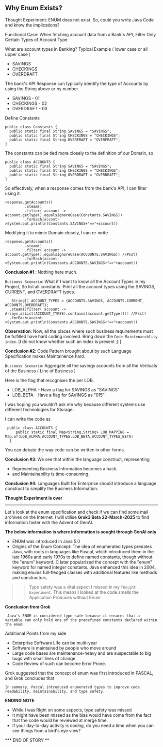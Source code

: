 ## Why Enum Exists? 

Thought Experiment:  ENUM does not exist. So, could you write Java Code and know the implications? 

Functional Case: When fetching account data from a Bank's API, Filter Only Certain Types of Account Type 

What are account types in Banking? Typical Example ( lower case or all upper case ) 

  - SAVINGS
  - CHECKINGS 
  - OVERDRAFT

The bank's API Response can typically identify the type of Accounts by using the String above or by number. 

- SAVINGS - 01
- CHECKINGS - 02
- OVERDRAFT - 03

Define Constants

```
public class Constants {
  public static final String SAVINGS = "SAVINGS";
  public static final String CHECKINGS = "CHECKINGS";
  public static final String OVERFRAFT = "OVERFRAFT";
}
```
The constants can be tied more closely to the definition of our Domain, so 

```
public class ACCOUNTS {
  public static final String SAVINGS = "SAVINGS";
  public static final String CHECKINGS = "CHECKINGS";
  public static final String OVERDRAFT = "OVERDRAFT";
}
```


So effectively, when a response comes from the bank's API, I can filter using it. 

```
response.getAccounts()
         .steam()
         .filter( account -> account.getType().equalsIgnoreCase(Constants.SAVINGS))
         .forEach(accont->System.out.println(Constants.SAVINGS+"=>"+account))
```
Modifying it to mimic Domain closely, I can re-write 

```
response.getAccounts()
         .steam()
         .filter( account -> account.getType().equalsIgnoreCase(ACCOUNTS.SAVINGS)) //Psst!
         .forEach(accont->System.out.println(Constants.ACCOUNTS.SAVINGS+"=>"+account))
```

**Conclusion #1** : Nothing here much. 


`Business Scenario`: What if I want to know all the Account Types in my Project, So list all constants.
 Print all the account types using the SAVINGS, CURRENT, and OVERDRAFT types.
   
   ```
      String[] ACCOUNT_TYPES = {ACCOUNTS.SAVINGS, ACCOUNTS.CURRENT, ACCOUNTS.OVERDRAFT};
     .steam()filter( account -> Arrays.asList(ACCOUNT_TYPES).contains(account.getType())) //Psst!
     .forEach(accont->System.out.println(Constants.ACCOUNTS.SAVINGS+"=>"+account))
   ```
**Observation**: Now, all the places where such business requirements must be fulfilled have hard coding involved. 
Bring down the `Code Maintenancblity index`. [I do not know whether such an index is present ;) ] 

**Conclusion #2**: Code Pattern brought about by such Language Specification makes Maintainence hard. 

`Business Scenario`: Aggregate all the savings accounts from all the Verticals of the Business ( Line of Business ) 

 Here is the flag that recognises the per LOB. 
   - LOB_ALPHA - Have a flag for SAVINGS as "SAVINGS"
   - LOB_BETA - Have a flag for SAVINGS as "015"

I was hoping you wouldn't ask me why because different systems use different technologies for Storage. 

I can write the code as 
```
 public class ACCOUNTS {
     public static final Map<String,String> LOB_MAPPING = Map.of(LOB_ALPHA,ACCOUNT_TYPES,LOB_BETA,ACCOUNT_TYPES_BETA)
  } 
```
You can debate the way code can be written in other forms. 

**Conclusion #3**: We see that within the language construct, representing 
- Representing Business Information becomes a hack. 
- and Maintainability is time-consuming.  

**Conclusion #4**: Languages Built for Enterprise should introduce a language construct to simplify the Business Information. 

**Thought Experiment is over**

----
Let's look at the enum specification and check if we can find some mail archives on the Internet. 
I will utilise **Grok3 Beta 22-March-2025** to find information faster with the Advent of GenAI. 

**The below information is where information is sought through GenAI only**

- ENUM was introduced in Java 5.0
- Origins of the Enum Concept: The idea of enumerated types predates Java, with roots in languages like Pascal, which introduced them in the late 1960s and early 1970s to define named constants, though without the "enum" keyword. C later popularized the concept with the "enum" keyword for named integer constants. Java enhanced this idea in 2004, making enums full-fledged classes with additional features like methods and constructors.

>> Type safety was a vital aspect I missed in my `Thought Experiment`.
>> This means I looked at the code smells the Application Produces without Enum

**Conclusion from Grok**

``` Java's ENUM is considered type-safe because it ensures that a variable can only hold one of the predefined constants declared within the enum```

Additional Points from my side 

  - Enterprise Software Life can be multi-year
  - Software is maintained by people who move around
  - Large code bases are maintenance-heavy and are suspectable to big bugs with small lines of change
  - Code Review of such can become Error Prone.

Grok suggested that the concept of enum was first introduced in PASCAL, and Grok concludes that 
```
In summary, Pascal introduced enumerated types to improve code readability, maintainability, and type safety.

```
**ENDING NOTE** 
- While I was Right on some aspects, type safety was missed
- It might have been missed as the bias would have come from the fact that the code would be reviewed at merge time.
- If your day-to-day activity is coding, do you need a time when you can see things from a bird's eye view? 


*** END OF STORY ** 

